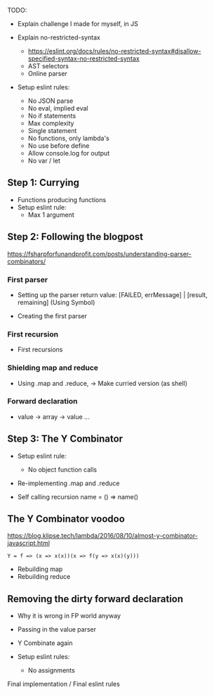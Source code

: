 TODO:

- Explain challenge I made for myself, in JS
- Explain no-restricted-syntax

  - https://eslint.org/docs/rules/no-restricted-syntax#disallow-specified-syntax-no-restricted-syntax
  - AST selectors
  - Online parser

- Setup eslint rules:
  - No JSON parse
  - No eval, implied eval
  - No if statements
  - Max complexity
  - Single statement
  - No functions, only lambda's
  - No use before define
  - Allow console.log for output
  - No var / let

## Step 1: Currying

- Functions producing functions
- Setup eslint rule:
  - Max 1 argument

## Step 2: Following the blogpost

https://fsharpforfunandprofit.com/posts/understanding-parser-combinators/

### First parser

- Setting up the parser return value: [FAILED, errMessage] | [result, remaining]
  (Using Symbol)

- Creating the first parser

### First recursion

- First recursions

### Shielding map and reduce

- Using .map and .reduce, -> Make curried version (as shell)

### Forward declaration

- value -> array -> value ...

## Step 3: The Y Combinator

- Setup eslint rule:

  - No object function calls

- Re-implementing .map and .reduce
- Self calling recursion name = () => name()

## The Y Combinator voodoo

https://blog.klipse.tech/lambda/2016/08/10/almost-y-combinator-javascript.html

`Y = f => (x => x(x))(x => f(y => x(x)(y)))`

- Rebuilding map
- Rebuilding reduce

## Removing the dirty forward declaration

- Why it is wrong in FP world anyway
- Passing in the value parser
- Y Combinate again

- Setup eslint rules:

  - No assignments

Final implementation / Final eslint rules
